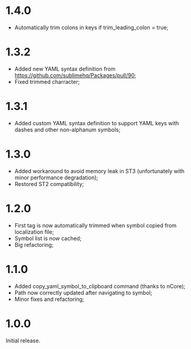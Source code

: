 # 1.4.0
- Automatically trim colons in keys if trim_leading_colon = true;

# 1.3.2
- Added new YAML syntax definition from https://github.com/sublimehq/Packages/pull/90;
- Fixed trimmed charracter;

# 1.3.1
- Added custom YAML syntax definition to support YAML keys with dashes and other non-alphanum symbols;

# 1.3.0
- Added workaround to avoid memory leak in ST3 (unfortunately with minor performance degradation);
- Restored ST2 compatibility;

# 1.2.0
- First tag is now automatically trimmed when symbol copied from localization file;
- Symbol list is now cached;
- Big refactoring;

# 1.1.0
- Added copy_yaml_symbol_to_clipboard command (thanks to nCore);
- Path now correctly updated after navigating to symbol;
- Minor fixes and refactoring;

# 1.0.0
Initial release.